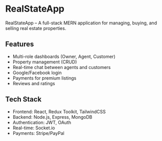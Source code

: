 # RealStateApp

RealStateApp – A full-stack MERN application for managing, buying, and selling real estate properties.

## Features
- Multi-role dashboards (Owner, Agent, Customer)
- Property management (CRUD)
- Real-time chat between agents and customers
- Google/Facebook login
- Payments for premium listings
- Reviews and ratings

## Tech Stack
- Frontend: React, Redux Toolkit, TailwindCSS
- Backend: Node.js, Express, MongoDB
- Authentication: JWT, OAuth
- Real-time: Socket.io
- Payments: Stripe/PayPal